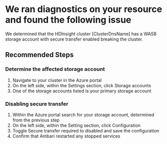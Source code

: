 <properties
    pageTitle="HDInsight failure due to wasb secure transfer enabled"
    description="HDInsight failure due to wasb secure transfer enabled"
    infoBubbleText="Found recent cluster failure. See details on the right."
    service="microsoft.hdinsight"
    resource="clusters"
    authors="nealbh"
    ms.author="nebhatta"
    displayOrder="154"
    articleId="Hdi_WASB_Storage"
    diagnosticScenario="HDInsightWasbSecureTransferInsight"
    selfHelpType="rca"
    supportTopicIds="32636430"
    resourceTags=""
    productPesIds="15078"
    cloudEnvironments="public, blackForest, fairfax, mooncake"
	ownershipId="AzureData_HDInsight"
/>

# We ran diagnostics on your resource and found the following issue
<!--issueDescription-->
We determined that the HDInsight cluster <!--$ClusterDnsName-->[ClusterDnsName]<!--/$ClusterDnsName--> has a WASB storage account with secure transfer enabled breaking the cluster.
<!--/issueDescription-->

## **Recommended Steps**

### **Determine the affected storage account**

1. Navigate to your cluster in the Azure portal
2. On the left side, within the Settings section, click Storage accounts
3. One of the storage accounts listed is your primary storage account

### **Disabling secure transfer**

1. Within the Azure portal search for your storage account, determined from the previous step 
2. On the left side, within the Setting section, click Configuration
3. Toggle Secure transfer required to disabled and save the configuration
4. Confirm that Ambari restarted any stopped services
